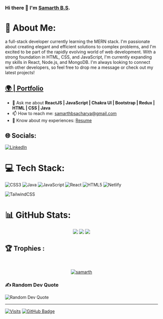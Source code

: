 <!-- **samarthbsss/samarthbsss** is a ✨ _special_ ✨ repository because its `README.md` (this file) appears on your GitHub profile. -->
### Hi there 👋 I'm <a href="https://github.com/samarthbsss" target="_blank" rel="noopener noreferrer">Samarth B.S</a>.

# 💫 About Me:
   a full-stack developer currently learning the MERN stack. I'm passionate about creating elegant and efficient solutions to complex problems, and I'm excited to be part of the rapidly evolving world of web development. With a strong foundation in HTML, CSS, and JavaScript, I'm currently expanding my skills in React, Node.js, and MongoDB. I'm always looking to connect with other developers, so feel free to drop me a message or check out my latest projects!

<h2><a href="https://samarthbsss.github.io/">🌍 | Portfolio </a></h2>

- 💬 Ask me about **ReactJS |  JavaScript | Chakra UI | Bootstrap | Redux | HTML | CSS | Java**
- 📫 How to reach me: samarthbsacharya@gmail.com
- 📄 Know about my experiences: [Resume](https://www.dropbox.com/s/c1dhnaj5tp7hnf2/Samarth-B-S-Resume.pdf?dl=0)

## 🌐 Socials:
[![LinkedIn](https://img.shields.io/badge/LinkedIn-%230077B5.svg?logo=linkedin&logoColor=white)](https://linkedin.com/in/samarthbsacharya/)

# 💻 Tech Stack:
![CSS3](https://img.shields.io/badge/css3-%231572B6.svg?style=for-the-badge&logo=css3&logoColor=white)
![Java](https://img.shields.io/badge/java-%23ED8B00.svg?style=for-the-badge&logo=java&logoColor=white)
![JavaScript](https://img.shields.io/badge/javascript-%23323330.svg?style=for-the-badge&logo=javascript&logoColor=%23F7DF1E)
![React](https://img.shields.io/badge/react-%2320232a.svg?style=for-the-badge&logo=react&logoColor=%2361DAFB)
![HTML5](https://img.shields.io/badge/html5-%23E34F26.svg?style=for-the-badge&logo=html5&logoColor=white)
![Netlify](https://img.shields.io/badge/netlify-%23000000.svg?style=for-the-badge&logo=netlify&logoColor=#00C7B7)
<!--![React Native](https://img.shields.io/badge/react_native-%2320232a.svg?style=for-the-badge&logo=react&logoColor=%2361DAFB)
![TypeScript](https://img.shields.io/badge/typescript-%23007ACC.svg?style=for-the-badge&logo=typescript&logoColor=white)
-->

![TailwindCSS](https://img.shields.io/badge/tailwindcss-%2338B2AC.svg?style=for-the-badge&logo=tailwind-css&logoColor=white)

# 📊 GitHub Stats:

<div align="center">
<!--    ![Top Languages](https://github-readme-stats.vercel.app/api/top-langs/?username=samarthbsss&theme=transparent&hide_border=true&include_all_commits=false&count_private=true&layout=compact) 
   ![GitHub Stats](https://github-readme-stats.vercel.app/api?username=samarthbsss&theme=transparent&hide_border=true&include_all_commits=false&count_private=true)
![GitHub Streak](https://github-readme-streak-stats.herokuapp.com/?user=samarthbsss&theme=transparent&hide_border=true)
   -->
   <img src="https://github-readme-streak-stats.herokuapp.com/?user=samarthbsss&theme=transparent&hide_border=true"/>
   <img src="https://github-readme-stats.vercel.app/api?username=samarthbsss&theme=transparent&hide_border=true&include_all_commits=false&count_private=true"/>
   <img src ="https://github-readme-stats.vercel.app/api/top-langs/?username=samarthbsss&theme=transparent&hide_border=true&include_all_commits=false&count_private=true&layout=compact"/>
</div>



## 🏆 Trophies :
<br/>
<p align="center"> <a href="https://github.com/ryo-ma/github-profile-trophy"><img src="https://github-profile-trophy.vercel.app/?username=samarthbsss&theme=onedark" alt="samarth" /></a> </p>


### ✍️ Random Dev Quote
![Random Dev Quote](https://quotes-github-readme.vercel.app/api?type=horizontal&theme=radical)

---

[![Visits](https://visitcount.itsvg.in/api?id=samarthbsss&icon=0&color=0)](https://visitcount.itsvg.in)
 <a href="https://github.com/samarthbsss?tab=followers">
        <img src="https://img.shields.io/github/followers/Bharat-Shaw?label=Followers&style=social" alt="GitHub Badge">
</a>

